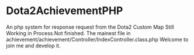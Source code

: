 # Dota2AchievementPHP
An php system for response request from the Dota2 Custom Map
Still Working in Process.Not finished.
The mainest file in achievement/achievement/Controller/IndexController.class.php
Welcome to join me and develop it.
